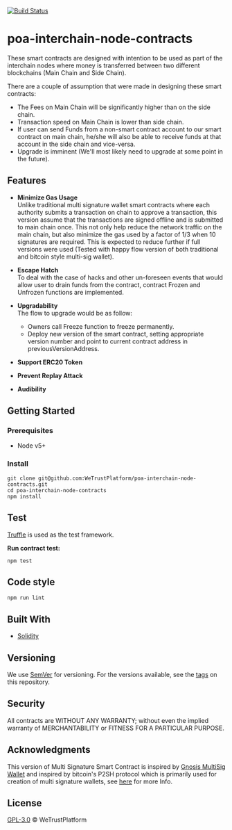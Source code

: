 [![Build Status](https://travis-ci.com/WeTrustPlatform/poa-interchain-node-contracts.svg?token=52dbeJVrfqXvGhWfS1U6&branch=develop)](https://travis-ci.com/WeTrustPlatform/poa-interchain-node-contracts)

# poa-interchain-node-contracts

These smart contracts are designed with intention to be used as part of the interchain nodes where money is transferred between two different blockchains (Main Chain and Side Chain).

There are a couple of assumption that were made in designing these smart contracts:

- The Fees on Main Chain will be significantly higher than on the side chain.
- Transaction speed on Main Chain is lower than side chain.
- If user can send Funds from a non-smart contract account to our smart contract on main chain, he/she will also be able to receive funds at that account in the side chain and vice-versa.
- Upgrade is imminent (We'll most likely need to upgrade at some point in the future).

## Features
- **Minimize Gas Usage**    
Unlike traditional multi signature wallet smart contracts where each authority submits a transaction on chain to approve a transaction, this version assume that the transactions are signed offline and is submitted to main chain once. This not only help reduce the network traffic on the main chain, but also minimize the gas used by a factor of 1/3 when 10 signatures are required. This is expected to reduce further if full versions were used (Tested with happy flow version of both traditional and bitcoin style multi-sig wallet).   

- **Escape Hatch**    
To deal with the case of hacks and other un-foreseen events that would allow user to drain funds from the contract, contract Frozen and Unfrozen functions are implemented.    

- **Upgradability**   
The flow to upgrade would be as follow:
  - Owners call Freeze function to freeze permanently.
  - Deploy new version of the smart contract, setting appropriate version number and point to current contract address in previousVersionAddress.

- **Support ERC20 Token**
- **Prevent Replay Attack**
- **Audibility**

## Getting Started
### Prerequisites
- Node v5+

### Install

```
git clone git@github.com:WeTrustPlatform/poa-interchain-node-contracts.git
cd poa-interchain-node-contracts
npm install
```

## Test
[Truffle](http://truffleframework.com/docs/getting_started/testing) is used as the test framework.

**Run contract test:**
```
npm test
```


## Code style

```
npm run lint
```

## Built With

* [Solidity](http://solidity.readthedocs.io/en/v0.4.24/)

## Versioning

We use [SemVer](http://semver.org/) for versioning. For the versions available, see the [tags](https://github.com/WeTrustPlatform/poa-interchain-node-contracts/tags) on this repository.

## Security
All contracts are WITHOUT ANY WARRANTY; without even the implied warranty of MERCHANTABILITY or FITNESS FOR A PARTICULAR PURPOSE.

## Acknowledgments
This version of Multi Signature Smart Contract is inspired by [Gnosis MultiSig Wallet](https://github.com/gnosis/MultiSigWallet) and inspired by bitcoin's P2SH protocol which is primarily used for creation of multi signature wallets, see [here](https://www.soroushjp.com/2014/12/20/bitcoin-multisig-the-hard-way-understanding-raw-multisignature-bitcoin-transactions/) for more Info.

## License
[GPL-3.0](https://www.gnu.org/licenses/gpl-3.0.en.html) &copy; WeTrustPlatform
